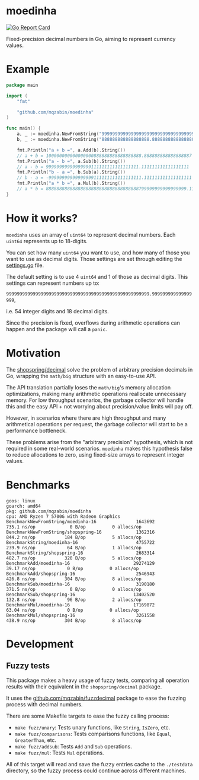 # moedinha

[![Go Report Card](https://goreportcard.com/badge/github.com/mqzabin/moedinha)](https://goreportcard.com/report/github.com/mqzabin/moedinha)

Fixed-precision decimal numbers in Go, aiming to represent currency values.

# Example

```go
package main

import (
	"fmt"

	"github.com/mqzabin/moedinha"
)

func main() {
	a, _ := moedinha.NewFromString("99999999999999999999999999999999999.999999999999999999")
	b, _ := moedinha.NewFromString("888888888888888888.888888888888888888")

	fmt.Println("a + b =", a.Add(b).String())
	// a + b = 100000000000000000888888888888888888.888888888888888887
	fmt.Println("a - b =", a.Sub(b).String())
	// a - b = 99999999999999999111111111111111111.111111111111111111
	fmt.Println("b - a =", b.Sub(a).String())
	// b - a = -99999999999999999111111111111111111.111111111111111111
	fmt.Println("a * b =", a.Mul(b).String())
	// a * b = 88888888888888888888888888888888888799999999999999999.111111111111111111
}
```

# How it works?

`moedinha` uses an array of `uint64` to represent decimal numbers. Each `uint64` represents up to 18-digits.

You can set how many `uint64` you want to use, and how many of those you want to use as decimal digits. Those settings are
set through editing the [settings.go](./settings.go) file.

The default setting is to use 4 `uint64` and 1 of those as decimal digits. This settings can represent numbers up to:

`999999999999999999999999999999999999999999999999999999.999999999999999999`,

i.e. 54 integer digits and 18 decimal digits.

Since the precision is fixed, overflows during arithmetic operations can happen and the package will call a `panic`.


# Motivation
The [shopspring/decimal](https://github.com/shopspring/decimal) solve the problem of arbitrary precision decimals in Go,
wrapping the `math/big` structure with an easy-to-use API.

The API translation partially loses the `math/big`'s memory allocation optimizations, making many arithmetic operations 
reallocate unnecessary memory. For low throughput scenarios, the garbage collector will handle this and the easy API + 
not worrying about precision/value limits will pay off.

However, in scenarios where there are high throughput and many arithmetical operations per request, the garbage collector
will start to be a performance bottleneck.

These problems arise from the "arbitrary precision" hypothesis, which is not required in some real-world scenarios.
`moedinha` makes this hypothesis false to reduce allocations to zero, using fixed-size arrays to represent integer values.

# Benchmarks
```
goos: linux
goarch: amd64
pkg: github.com/mqzabin/moedinha
cpu: AMD Ryzen 7 5700G with Radeon Graphics         
BenchmarkNewFromString/moedinha-16               1643692               735.1 ns/op             0 B/op          0 allocs/op
BenchmarkNewFromString/shopspring-16             1362316               844.2 ns/op           184 B/op          5 allocs/op
BenchmarkString/moedinha-16                      4755722               239.9 ns/op            64 B/op          1 allocs/op
BenchmarkString/shopspring-16                    2683314               482.7 ns/op           320 B/op          5 allocs/op
BenchmarkAdd/moedinha-16                        29274129                39.17 ns/op            0 B/op          0 allocs/op
BenchmarkAdd/shopspring-16                       2546943               426.8 ns/op           304 B/op          8 allocs/op
BenchmarkSub/moedinha-16                         3190180               371.5 ns/op             0 B/op          0 allocs/op
BenchmarkSub/shopspring-16                      13402520               132.8 ns/op            96 B/op          2 allocs/op
BenchmarkMul/moedinha-16                        17169872                63.04 ns/op            0 B/op          0 allocs/op
BenchmarkMul/shopspring-16                       3261558               438.9 ns/op           304 B/op          8 allocs/op
```

# Development

## Fuzzy tests

This package makes a heavy usage of fuzzy tests, comparing all operation results with their equivalent in the `shopspring/decimal` package.

It uses the [github.com/mqzabin/fuzzdecimal](https://github.com/mqzabin/fuzzdecimal) package to ease the fuzzing process with decimal numbers.

There are some Makefile targets to ease the fuzzy calling process:

- `make fuzz/unary`: Tests unary functions, like `String`, `IsZero`, etc.
- `make fuzz/comparisons`: Tests comparisons functions, like `Equal`, `GreaterThan`, etc.
- `make fuzz/addsub`: Tests `Add` and `Sub` operations.
- `make fuzz/mul`:  Tests `Mul` operations.

All of this target will read and save the fuzzy entries cache to the `./testdata` directory, so the fuzzy process could continue across different machines. 
